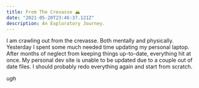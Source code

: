 ```yaml
---
title: From The Crevasse 🏔 
date: "2021-05-20T23:46:37.121Z"
description: An Exploratory Journey.
---
```


I am crawling out from the crevasse. Both mentally and physically. Yesterday I spent some much needed time updating my personal laptop. After months of neglect from keeping things up-to-date, everything hit at once. My personal dev site is unable to be updated due to a couple out of date files. I should probably redo everything again and start from scratch. 

*ugh*